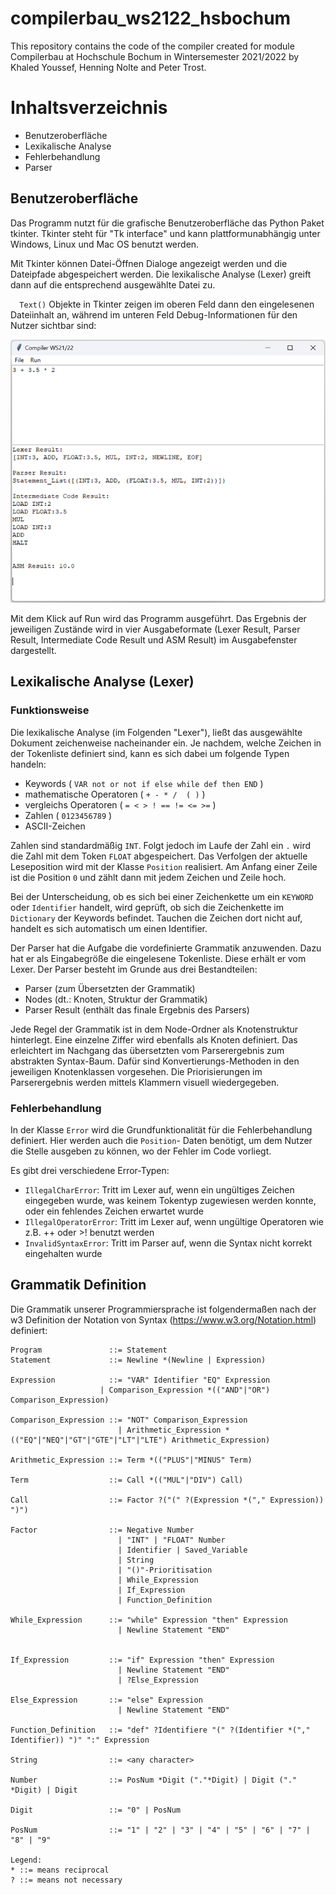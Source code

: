 # compilerbau_ws2122_hsbochum
This repository contains the code of the compiler created for module Compilerbau at Hochschule Bochum in Wintersemester 2021/2022 by Khaled Youssef, Henning Nolte and Peter Trost.


# Inhaltsverzeichnis
 - Benutzeroberfläche
 - Lexikalische Analyse
-  Fehlerbehandlung
-  Parser


## Benutzeroberfläche
Das Programm nutzt für die grafische Benutzeroberfläche das Python Paket tkinter. Tkinter steht für "Tk interface" und kann plattformunabhängig unter Windows, Linux und Mac OS benutzt werden.

Mit Tkinter können Datei-Öffnen Dialoge angezeigt werden und die Dateipfade abgespeichert werden. Die lexikalische Analyse (Lexer) greift dann auf die entsprechend ausgewählte Datei zu. 

`  Text()`  Objekte in Tkinter zeigen im oberen Feld dann den eingelesenen Dateiinhalt an, während im unteren Feld Debug-Informationen für den Nutzer sichtbar sind:

![tkinter](img/tkinter.png "tkinter")

Mit dem Klick auf Run wird das Programm ausgeführt.
Das Ergebnis der jeweiligen Zustände wird in vier Ausgabeformate
(Lexer Result, Parser Result, Intermediate Code Result und ASM Result) im Ausgabefenster dargestellt.
## Lexikalische Analyse (Lexer)

### Funktionsweise
Die lexikalische Analyse (im Folgenden "Lexer"), ließt das ausgewählte Dokument zeichenweise nacheinander ein.
Je nachdem, welche Zeichen in der Tokenliste definiert sind, kann es sich dabei um folgende Typen handeln:

- Keywords ( `VAR not or not if else while def then END` )
- mathematische Operatoren ( `+ - * /  ( )` )
- vergleichs Operatoren ( ` = < > ! == != <= >= ` )
- Zahlen ( `0123456789` )
- ASCII-Zeichen

Zahlen sind standardmäßig `INT`. Folgt jedoch im Laufe der Zahl ein `.` wird die Zahl mit dem Token `FLOAT` abgespeichert.
Das Verfolgen der aktuelle Leseposition wird mit der Klasse `Position` realisiert. Am Anfang einer Zeile ist die Position `0` und zählt dann mit jedem Zeichen und Zeile hoch.

Bei der Unterscheidung, ob es sich bei einer Zeichenkette um ein `KEYWORD` oder `Identifier` handelt, wird geprüft, ob sich die Zeichenkette im `Dictionary` der Keywords befindet. Tauchen die Zeichen dort nicht auf, handelt es sich automatisch um einen Identifier.

Der Parser hat die Aufgabe die vordefinierte Grammatik anzuwenden.
Dazu hat er als Eingabegröße die eingelesene Tokenliste. Diese erhält er vom Lexer.
Der Parser besteht im Grunde aus drei Bestandteilen:
- Parser (zum Übersetzten der Grammatik)
- Nodes (dt.: Knoten, Struktur der Grammatik)
- Parser Result (enthält das finale Ergebnis des Parsers)

Jede Regel der Grammatik ist in dem Node-Ordner als Knotenstruktur hinterlegt.
Eine einzelne Ziffer wird ebenfalls als Knoten definiert.
Das erleichtert im Nachgang das übersetzten vom Parserergebnis zum abstrakten Syntax-Baum.
Dafür sind Konvertierungs-Methoden in den jeweiligen Knotenklassen vorgesehen.
Die Priorisierungen im Parserergebnis werden mittels Klammern visuell wiedergegeben. 

### Fehlerbehandlung

In der Klasse `Error` wird die Grundfunktionalität für die Fehlerbehandlung definiert. Hier werden auch die `Position`- Daten benötigt, um dem Nutzer die Stelle ausgeben zu können, wo der Fehler im Code vorliegt.

Es gibt drei verschiedene Error-Typen:
- `IllegalCharError`: Tritt im Lexer auf, wenn ein ungültiges Zeichen eingegeben wurde, was keinem Tokentyp zugewiesen werden konnte, oder ein fehlendes Zeichen erwartet wurde
- `IllegalOperatorError`: Tritt im Lexer auf, wenn ungültige Operatoren wie z.B. ++ oder >! benutzt werden
- `InvalidSyntaxError`: Tritt im Parser auf, wenn die Syntax nicht korrekt eingehalten wurde









## Grammatik Definition
Die Grammatik unserer Programmiersprache ist folgendermaßen nach der w3 Definition der Notation von Syntax (https://www.w3.org/Notation.html) definiert:    

```ebnf
Program               ::= Statement
Statement             ::= Newline *(Newline | Expression)
  
Expression            ::= "VAR" Identifier "EQ" Expression  
	                | Comparison_Expression *(("AND"|"OR") Comparison_Expression)  
  
Comparison_Expression ::= "NOT" Comparison_Expression
                        | Arithmetic_Expression *(("EQ"|"NEQ"|"GT"|"GTE"|"LT"|"LTE") Arithmetic_Expression)
  
Arithmetic_Expression ::= Term *(("PLUS"|"MINUS" Term)
  
Term                  ::= Call *(("MUL"|"DIV") Call)
  
Call                  ::= Factor ?("(" ?(Expression *("," Expression)) ")")
  
Factor                ::= Negative Number
                        | "INT" | "FLOAT" Number
                        | Identifier | Saved_Variable
                        | String
                        | "()"-Prioritisation
                        | While_Expression
                        | If_Expression
                        | Function_Definition
                        
While_Expression      ::= "while" Expression "then" Expression
                        | Newline Statement "END"
                        
  
If_Expression         ::= "if" Expression "then" Expression
                        | Newline Statement "END"
                        | ?Else_Expression
  
Else_Expression       ::= "else" Expression
                        | Newline Statement "END" 
  
Function_Definition   ::= "def" ?Identifiere "(" ?(Identifier *("," Identifier)) ")" ":" Expression
  
String                ::= <any character>

Number                ::= PosNum *Digit ("."*Digit) | Digit ("." *Digit) | Digit

Digit                 ::= "0" | PosNum  
  
PosNum                ::= "1" | "2" | "3" | "4" | "5" | "6" | "7" | "8" | "9"  

Legend:
* ::= means reciprocal
? ::= means not necessary
```
